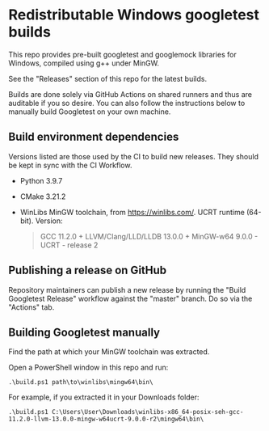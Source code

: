 # Redistributable Windows googletest builds

This repo provides pre-built googletest and googlemock libraries for Windows, compiled using g++
under MinGW.

See the "Releases" section of this repo for the latest builds.

Builds are done solely via GitHub Actions on shared runners and thus are auditable if you so desire.
You can also follow the instructions below to manually build Googletest on your own machine.

## Build environment dependencies

Versions listed are those used by the CI to build new releases. They should be kept in sync with the
CI Workflow.

- Python 3.9.7
- CMake 3.21.2
- WinLibs MinGW toolchain, from https://winlibs.com/. UCRT runtime (64-bit). Version:

  > GCC 11.2.0 + LLVM/Clang/LLD/LLDB 13.0.0 + MinGW-w64 9.0.0 - UCRT - release 2

## Publishing a release on GitHub

Repository maintainers can publish a new release by running the "Build Googletest Release" workflow
against the "master" branch. Do so via the "Actions" tab.

## Building Googletest manually

Find the path at which your MinGW toolchain was extracted.

Open a PowerShell window in this repo and run:

```
.\build.ps1 path\to\winlibs\mingw64\bin\
```

For example, if you extracted it in your Downloads folder:

```
.\build.ps1 C:\Users\User\Downloads\winlibs-x86_64-posix-seh-gcc-11.2.0-llvm-13.0.0-mingw-w64ucrt-9.0.0-r2\mingw64\bin\
```
